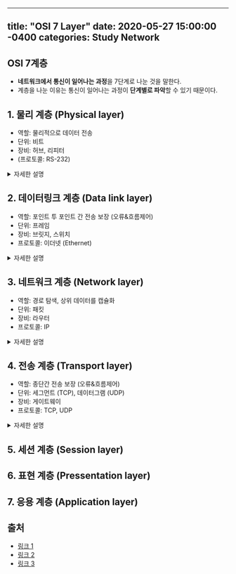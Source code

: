 
---
title: "OSI 7 Layer"
date: 2020-05-27 15:00:00 -0400
categories: Study Network
---

## OSI 7계층 

* **네트워크에서 통신이 일어나는 과정**을 7단계로 나눈 것을 말한다.
* 계층을 나눈 이유는 통신이 일어나는 과정이 **단계별로 파악**할 수 있기 때문이다.


## 1. 물리 계층 (Physical layer)

* 역할: 물리적으로 데이터 전송
* 단위: 비트
* 장비: 허브, 리피터
* (프로토콜: RS-232)
<details>
<summary>자세한 설명</summary>
<div markdown="1">
* 역할: 전기적, 기계적, 기능적인 특성을 이용하여 통신 케이블로 데이터를 전송. 단순히 전송이 목적이기에 에러, 흐름 등에 신경쓰지 않음.
* 허브: 연걸된 노드들에게 신호를 전달해주는 장치
  - 장점: 저렴함
  - 단점: 여러명 동시 사용 시, 느림 (요즘 사용 않함)

* 리피터: 신호 증폭을 통해서 먼 케이블까지 데이터를 전달할 수 있게 해주는 장치 

</div>
</details>


## 2. 데이터링크 계층 (Data link layer)

* 역할: 포인트 투 포인트 간 전송 보장 (오류&흐름제어)
* 단위: 프레임
* 장비: 브릿지, 스위치
* 프로토콜: 이더넷 (Ethernet)
<details>
<summary>자세한 설명</summary>
<div markdown="1">
* 역할:
* 브릿지: 
* 스위치: 허브와
  - 장점: 여러명 동시 사용하더라도 느려지지 않음
* 이더넷:
</div>
</details>


## 3. 네트워크 계층 (Network layer)

* 역할: 경로 탐색, 상위 데이터를 캡슐화
* 단위: 패킷
* 장비: 라우터
* 프로토콜: IP
<details>
<summary>자세한 설명</summary>
<div markdown="1">
* 역할:
* 라우터:
* IP: 
</div>
</details>


## 4. 전송 계층 (Transport layer)

* 역할: 종단간 전송 보장 (오류&흐름제어)
* 단위: 세그먼트 (TCP), 데이터그램 (UDP)
* 장비: 게이트웨이
* 프로토콜: TCP, UDP
<details>
<summary>자세한 설명</summary>
<div markdown="1">
* 역할: 
* 게이트웨이:
* TCP:
* UDP:
</div>
</details>


## 5. 세션 계층 (Session layer)


## 6. 표현 계층 (Pressentation layer)


## 7. 응용 계층 (Application layer)


## 출처 

* [링크 1](https://hahahoho5915.tistory.com/12)
* [링크 2](https://shlee0882.tistory.com/110)
* [링크 3](https://www.youtube.com/playlist?list=PLFpZ7zSiHhPxrib8i4XPRKxB6FR9_NlCo)